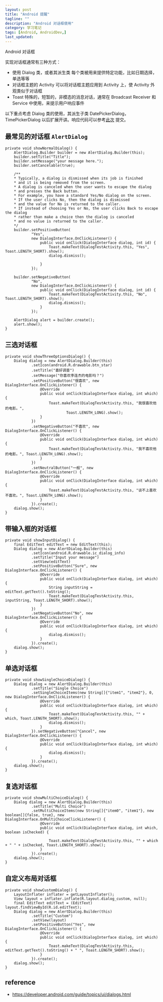 ```yaml
---
layout: post
title: "Android 提醒"
tagline: ""
description: "Android 对话框使用"
category: 学习笔记
tags: [Android, AndroidDev,]
last_updated: 
---
```


Android 对话框

实现对话框通常有三种方式：

- 使用 Dialog 类，或者其派生类
	每个类被用来提供特定功能，比如日期选择，单选等等
- 对话框主题的 Activity
	可以将对话框主题应用到 Activity 上，使 Activity 外观类似于对话框
- Toast
	特殊的，短暂的，非模态的消息对话，通常在 Broadcast Receiver 和 Service 中使用，来提示用户响应事件

以下重点考虑 Dialog 类的使用，其派生子类 DatePickerDialog，TimePickerDialog 以后扩展开讲。响应代码可以参考[此次](https://github.com/einverne/gravity-circle/commit/4e5bf18c657f4123728ff1405982ba0ae76759cb) 提交。

## 最常见的对话框 `AlertDialog`

    private void showNormalDialog() {
        AlertDialog.Builder builder = new AlertDialog.Builder(this);
        builder.setTitle("Title");
        builder.setMessage("your message here.");
        builder.setCancelable(true);

        /**
        * Typically, a dialog is dismissed when its job is finished
        * and it is being removed from the screen.
        * A dialog is canceled when the user wants to escape the dialog
        * and presses the Back button.
        * For example, you have a standard Yes/No dialog on the screen.
        * If the user clicks No, then the dialog is dismissed
        * and the value for No is returned to the caller.
        * If instead of choosing Yes or No, the user clicks Back to escape the dialog
        * rather than make a choice then the dialog is canceled
        * and no value is returned to the caller.
        */
        builder.setPositiveButton(
                "Yes",
                new DialogInterface.OnClickListener() {
                    public void onClick(DialogInterface dialog, int id) {
                        Toast.makeText(DialogTestActivity.this, "Yes", Toast.LENGTH_SHORT).show();
                        dialog.dismiss();

                    }
                });

        builder.setNegativeButton(
                "No",
                new DialogInterface.OnClickListener() {
                    public void onClick(DialogInterface dialog, int id) {
                        Toast.makeText(DialogTestActivity.this, "No", Toast.LENGTH_SHORT).show();
                        dialog.dismiss();
                    }
                });

        AlertDialog alert = builder.create();
        alert.show();
    }

## 三选对话框

    private void showThreeOptionsDialog() {
        Dialog dialog = new AlertDialog.Builder(this)
                .setIcon(android.R.drawable.btn_star)
                .setTitle("喜好调查")
                .setMessage("你喜欢李连杰的电影吗？")
                .setPositiveButton("很喜欢", new DialogInterface.OnClickListener() {
                    @Override
                    public void onClick(DialogInterface dialog, int which) {
                        Toast.makeText(DialogTestActivity.this, "我很喜欢他的电影。",
                                Toast.LENGTH_LONG).show();
                    }
                })
                .setNegativeButton("不喜欢", new DialogInterface.OnClickListener() {
                    @Override
                    public void onClick(DialogInterface dialog, int which) {
                        Toast.makeText(DialogTestActivity.this, "我不喜欢他的电影。", Toast.LENGTH_LONG).show();
                    }
                })
                .setNeutralButton("一般", new DialogInterface.OnClickListener() {
                    @Override
                    public void onClick(DialogInterface dialog, int which) {
                        Toast.makeText(DialogTestActivity.this, "谈不上喜欢不喜欢。", Toast.LENGTH_LONG).show();
                    }
                }).create();
        dialog.show();
    }

## 带输入框的对话框

    private void showInputDialog() {
        final EditText editText = new EditText(this);
        Dialog dialog = new AlertDialog.Builder(this)
                .setIcon(android.R.drawable.ic_dialog_info)
                .setTitle("Input your message")
                .setView(editText)
                .setPositiveButton("Sure", new DialogInterface.OnClickListener() {
                    @Override
                    public void onClick(DialogInterface dialog, int which) {
                        String inputString = editText.getText().toString();
                        Toast.makeText(DialogTestActivity.this, inputString, Toast.LENGTH_SHORT).show();
                    }
                })
                .setNegativeButton("No", new DialogInterface.OnClickListener() {
                    @Override
                    public void onClick(DialogInterface dialog, int which) {
                        dialog.dismiss();
                    }
                }).create();
        dialog.show();
    }

## 单选对话框

    private void showSingleChoiceDialog() {
        Dialog dialog = new AlertDialog.Builder(this)
                .setTitle("Single Choice")
                .setSingleChoiceItems(new String[]{"item1", "item2"}, 0, new DialogInterface.OnClickListener() {
                    @Override
                    public void onClick(DialogInterface dialog, int which) {
                        Toast.makeText(DialogTestActivity.this, "" + which, Toast.LENGTH_SHORT).show();
                        dialog.dismiss();
                    }
                }).setNegativeButton("Cancel", new DialogInterface.OnClickListener() {
                    @Override
                    public void onClick(DialogInterface dialog, int which) {
                        dialog.dismiss();
                    }
                }).create();
        dialog.show();
    }

## 复选对话框

    private void showMultiChoiceDialog() {
        Dialog dialog = new AlertDialog.Builder(this)
                .setTitle("Multi Choice")
                .setMultiChoiceItems(new String[]{"item0", "item1"}, new boolean[]{false, true}, new DialogInterface.OnMultiChoiceClickListener() {
                    @Override
                    public void onClick(DialogInterface dialog, int which, boolean isChecked) {

                        Toast.makeText(DialogTestActivity.this, "" + which + " " + isChecked, Toast.LENGTH_SHORT).show();
                    }
                }).create();
        dialog.show();
    }

## 自定义布局对话框

    private void showCustomDialog() {
        LayoutInflater inflater = getLayoutInflater();
        View layout = inflater.inflate(R.layout.dialog_custom, null);
        final EditText editText = (EditText) layout.findViewById(R.id.editText);
        Dialog dialog = new AlertDialog.Builder(this)
                .setTitle("Custom")
                .setView(layout)
                .setPositiveButton("Yes", new DialogInterface.OnClickListener() {
                    @Override
                    public void onClick(DialogInterface dialog, int which) {
                        Toast.makeText(DialogTestActivity.this, editText.getText().toString() + " ", Toast.LENGTH_SHORT).show();
                    }
                }).create();
        dialog.show();
    }



## reference

- <https://developer.android.com/guide/topics/ui/dialogs.html>